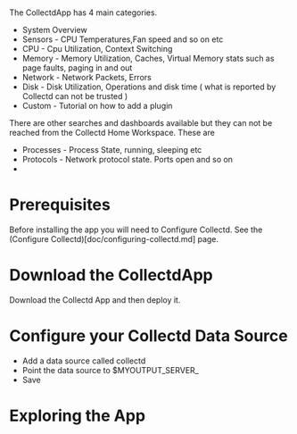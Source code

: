 # 

 The CollectdApp has 4 main categories.

 * System Overview  
 * Sensors - CPU Temperatures,Fan speed and so on  etc 
 * CPU - Cpu Utilization, Context Switching 
 * Memory - Memory Utilization, Caches, Virtual Memory stats such as page faults, paging in and out 
 * Network - Network Packets, Errors 
 * Disk - Disk Utilization, Operations and disk time ( what is reported by Collectd can not be trusted ) 
 * Custom - Tutorial on how to add a plugin 

There are other searches and dashboards available but they can not be reached from the Collectd Home Workspace. These are 

 * Processes - Process State, running, sleeping etc
 * Protocols - Network protocol state. Ports open and so on 
 *  

# Prerequisites 

Before installing the app you will need to Configure Collectd. See the 
(Configure Collectd)[doc/configuring-collectd.md] page. 


# Download the CollectdApp 

 Download the Collectd App and then deploy it. 



# Configure your Collectd Data Source  

 * Add a data source called collectd 
 * Point the data source to $MYOUTPUT_SERVER_
 * Save   


#  Exploring the App

